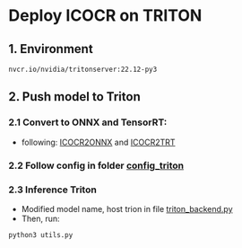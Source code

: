 # Deploy ICOCR on TRITON

## 1. Environment
```
nvcr.io/nvidia/tritonserver:22.12-py3
```

## 2. Push model to Triton
### 2.1 Convert to ONNX and TensorRT:
- following: [ICOCR2ONNX](../onnx/README.md) and [ICOCR2TRT](../trt/README.md)

### 2.2 Follow config in folder [config_triton](./models)

### 2.3 Inference Triton
- Modified model name, host trion in file [triton_backend.py](./exec_backend/triton_backend.py)
- Then, run:
```
python3 utils.py
```
